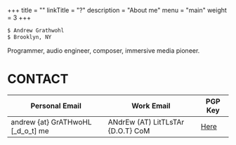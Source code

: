+++
title = ""
linkTitle = "?"
description = "About me"
menu = "main"
weight = 3
+++

```bash
$ Andrew Grathwohl
$ Brooklyn, NY
```

Programmer, audio engineer, composer, immersive media pioneer.

# CONTACT

|Personal Email                   | Work Email                        | PGP Key                                         |
|---------------------------------| ----------------------------------|-------------------------------------------------|
|andrew {at} GrATHwoHL [_d_o_t] me| ANdrEw (AT) LitTLsTAr {D.O.T} CoM | [Here](https://grathwohl.me/grathwohl.asc)|

